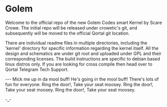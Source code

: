# Golem

Welcome to the official repo of the new Golem Codes smart Kernel by Scare Crowe. The initial repo will be released under crowetic's git, and subsequently will be moved to the official Qortal git location.

There are individual readme files in multiple directories, including the 'kernel' directory for specific information regarding the kernel itself. All the design and schematics are under git root and uploaded under GPL and their corresponding licenses. The build instructions are specific to debian based linux distros only. If you are looking for cross compile then head over to Qortal Telegram Tech Support.

--- Mick me up in da mool buff! He's going in the mool buff! There's lots of fun for everyone. Ring the door!, Take your seat moosey. Ring the door!, Take your seat moosey. Ring the door!, Take your seat moosey.

-_-